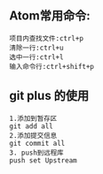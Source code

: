 ## Atom常用命令:
```
项目内查找文件:ctrl+p
清除一行:ctrl+u
选中一行:ctrl+l
输入命令行:ctrl+shift+p
```
## git plus 的使用
```
1.添加到暂存区
git add all
2.添加提交信息
git commit all
3. push到远程库
push set Upstream
```
